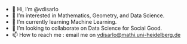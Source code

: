 - 👋 Hi, I’m @vdisarlo
- 👀 I’m interested in Mathematics, Geometry, and Data Science. 
- 🌱 I’m currently learning Machine Learning. 
- 💞️ I’m looking to collaborate on Data Science for Social Good. 
- 📫 How to reach me : email me on vdisarlo@mathi.uni-heidelberg.de

<!---
vdisarlo/vdisarlo is a ✨ special ✨ repository because its `README.md` (this file) appears on your GitHub profile.
You can click the Preview link to take a look at your changes.
--->
